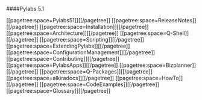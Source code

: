 ####Pylabs 5.1

[[pagetree:space=Pylabs51]][[/pagetree]]
[[pagetree:space=ReleaseNotes]][[/pagetree]]
[[pagetree:space=Installation]][[/pagetree]]
[[pagetree:space=Architecture]][[/pagetree]]
[[pagetree:space=Q-Shell]][[/pagetree]]
[[pagetree:space=Scripting]][[/pagetree]]
[[pagetree:space=ExtendingPylabs]][[/pagetree]]
[[pagetree:space=ConfigurationManagement]][[/pagetree]]
[[pagetree:space=Contributing]][[/pagetree]]
[[pagetree:space=PylabsApps]][[/pagetree]]
[[pagetree:space=Bizplanner]][[/pagetree]]
[[pagetree:space=Q-Packages]][[/pagetree]]
[[pagetree:space=alkiradocs]][[/pagetree]]
[[pagetree:space=HowTo]][[/pagetree]]
[[pagetree:space=CodeExamples]][[/pagetree]]
[[pagetree:space=Glossary]][[/pagetree]]
